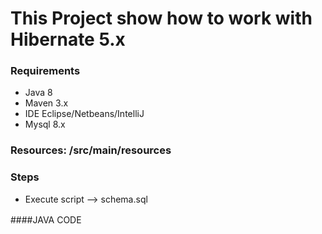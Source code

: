 # This Project show how to work with Hibernate 5.x

### Requirements

- Java 8
- Maven 3.x
- IDE Eclipse/Netbeans/IntelliJ
- Mysql 8.x

### Resources: /src/main/resources

### Steps
- Execute script --> schema.sql 

####JAVA CODE　

```javascript

 

```
